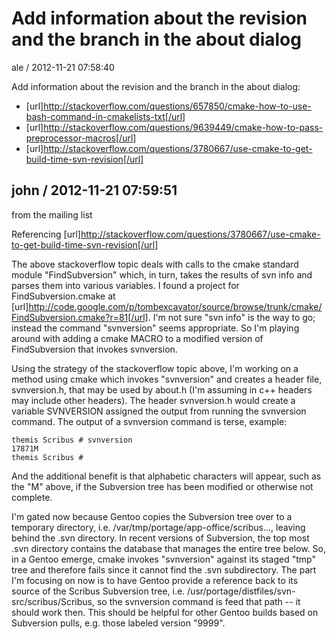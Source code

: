 
# Add information about the revision and the branch in the about dialog

ale / 2012-11-21 07:58:40

Add information about the revision and the branch in the about dialog:
- [url]http://stackoverflow.com/questions/657850/cmake-how-to-use-bash-command-in-cmakelists-txt[/url]
- [url]http://stackoverflow.com/questions/9639449/cmake-how-to-pass-preprocessor-macros[/url]
- [url]http://stackoverflow.com/questions/3780667/use-cmake-to-get-build-time-svn-revision[/url]

## john / 2012-11-21 07:59:51

from the mailing list

Referencing 
[url]http://stackoverflow.com/questions/3780667/use-cmake-to-get-build-time-svn-revision[/url]

The above stackoverflow topic deals with calls to the cmake standard 
module "FindSubversion" which, in turn, takes the results of svn info 
and parses them into various variables.  I found a project for 
FindSubversion.cmake at 
[url]http://code.google.com/p/tombexcavator/source/browse/trunk/cmake/FindSubversion.cmake?r=81[/url]. 
   I'm not sure "svn info" is the way to go; instead the command 
"svnversion" seems appropriate.  So I'm playing around with adding a 
cmake MACRO to a modified version of FindSubversion that invokes svnversion.

Using the strategy of the stackoverflow topic above, I'm working on a 
method using cmake which invokes "svnversion" and creates a header file, 
svnversion.h, that may be used by about.h (I'm assuming in c++ headers 
may include other headers).  The header svnversion.h would create a 
variable SVNVERSION assigned the output from running the svnversion 
command.  The output of a svnversion command is terse, example:

    themis Scribus # svnversion
    17871M
    themis Scribus #

  And the additional benefit is that alphabetic characters will appear, 
such as the "M" above, if the Subversion tree has been modified or 
otherwise not complete.

I'm gated now because Gentoo copies the Subversion tree over to a 
temporary directory, i.e. /var/tmp/portage/app-office/scribus..., 
leaving behind the .svn directory.  In recent versions of Subversion, 
the top most .svn directory contains the database that manages the 
entire tree below.   So, in a Gentoo emerge, cmake invokes "svnversion" 
against its staged "tmp" tree and therefore fails since it cannot find 
the .svn subdirectory.  The part I'm focusing on now is to have Gentoo 
provide a reference back to its source of the Scribus Subversion tree, 
i.e. /usr/portage/distfiles/svn-src/scribus/Scribus, so the svnversion 
command is feed that path -- it should work then.  This should be 
helpful for other Gentoo builds based on Subversion pulls, e.g. those 
labeled version "9999".
